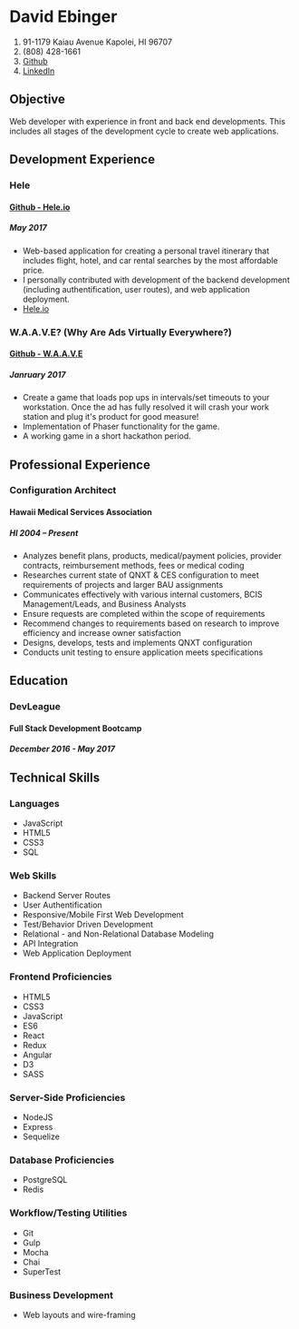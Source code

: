 # David Ebinger

1. 91-1179 Kaiau Avenue Kapolei, HI 96707
1. (808) 428-1661
1. [Github](https://github.com/Debinger)
1. [LinkedIn](https://www.linkedin.com/in/david-ebinger-85887313a/)

## Objective
Web developer with experience in front and back end developments. This includes all stages of the development cycle to create web applications.

## Development Experience

### Hele
#### [Github - Hele.io](https://github.com/debinger/CEGS)
##### May 2017
- Web-based application for creating a personal travel itinerary that includes flight, hotel, and car rental searches by the most affordable price.
- I personally contributed with development of the backend development (including authentification, user routes), and web application deployment.
- [Hele.io](https://www.hele.io)

### W.A.A.V.E? (Why Are Ads Virtually Everywhere?)
#### [Github - W.A.A.V.E](https://github.com/DEbinger/adware-waves)
##### Janruary 2017
- Create a game that loads pop ups in intervals/set timeouts to your workstation. Once the ad has fully resolved it will crash your work station and plug it's product for good measure!
- Implementation of Phaser functionality for the game.
- A working game in a short hackathon period.

## Professional Experience

### Configuration Architect
#### Hawaii Medical Services Association
##### HI 2004 – Present
- Analyzes benefit plans, products, medical/payment policies, provider contracts, reimbursement
methods, fees or medical coding
- Researches current state of QNXT & CES configuration to meet requirements of projects and larger
BAU assignments
- Communicates effectively with various internal customers, BCIS Management/Leads, and Business
Analysts
- Ensure requests are completed within the scope of requirements
- Recommend changes to requirements based on research to improve efficiency and increase owner
satisfaction
- Designs, develops, tests and implements QNXT configuration
- Conducts unit testing to ensure application meets specifications

## Education
### DevLeague
#### Full Stack Development Bootcamp
##### December 2016 - May 2017

## Technical Skills

### Languages
- JavaScript
- HTML5
- CSS3
- SQL

### Web Skills
- Backend Server Routes
- User Authentification
- Responsive/Mobile First Web Development
- Test/Behavior Driven Development
- Relational - and Non-Relational Database Modeling
- API Integration
- Web Application Deployment

### Frontend Proficiencies
- HTML5
- CSS3
- JavaScript
- ES6
- React
- Redux
- Angular
- D3
- SASS

### Server-Side Proficiencies
- NodeJS
- Express
- Sequelize

### Database Proficiencies
- PostgreSQL
- Redis

### Workflow/Testing Utilities
- Git
- Gulp
- Mocha
- Chai
- SuperTest

### Business Development
- Web layouts and wire-framing